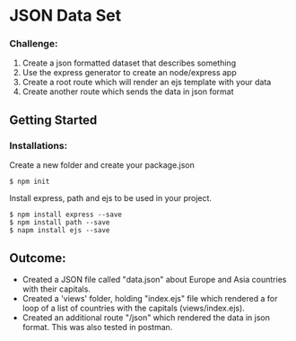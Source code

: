 # JSON Data Set

### Challenge:
1. Create a json formatted dataset that describes something
2. Use the express generator to create an node/express app
3. Create a root route which will render an ejs template with your data
4. Create another route which sends the data in json format

## Getting Started

### Installations:

Create a new folder and create your package.json 

```
$ npm init
```

Install express, path and ejs to be used in your project.

```
$ npm install express --save
$ npm install path --save
$ napm install ejs --save
```

## Outcome:

- Created a JSON file called "data.json" about Europe and Asia countries with their capitals.
- Created a 'views' folder, holding "index.ejs" file which rendered a for loop of a list of countries with the capitals (views/index.ejs).
- Created an additional route "/json" which rendered the data in json format. This was also tested in postman.

